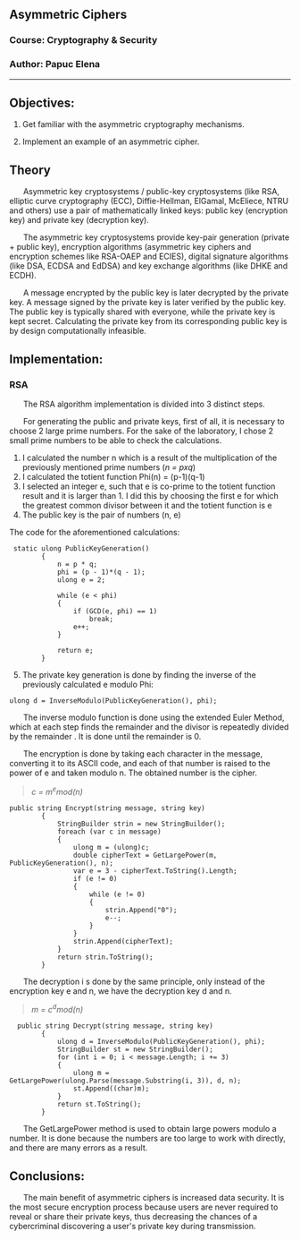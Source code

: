 ## Asymmetric Ciphers
### Course: Cryptography & Security
### Author: Papuc Elena

----
## Objectives:
1. Get familiar with the asymmetric cryptography mechanisms.

2. Implement an example of an asymmetric cipher.

## Theory

&ensp;&ensp;&ensp; Asymmetric key cryptosystems / public-key cryptosystems (like RSA, elliptic curve cryptography (ECC), Diffie-Hellman, ElGamal, McEliece, NTRU and others) use a pair of mathematically linked keys: public key (encryption key) and private key (decryption key).

&ensp;&ensp;&ensp; The asymmetric key cryptosystems provide key-pair generation (private + public key), encryption algorithms (asymmetric key ciphers and encryption schemes like RSA-OAEP and ECIES), digital signature algorithms (like DSA, ECDSA and EdDSA) and key exchange algorithms (like DHKE and ECDH).

&ensp;&ensp;&ensp; A message encrypted by the public key is later decrypted by the private key. A message signed by the private key is later verified by the public key. The public key is typically shared with everyone, while the private key is kept secret. Calculating the private key from its corresponding public key is by design computationally infeasible.

## Implementation:

### RSA

&ensp;&ensp;&ensp; The RSA algorithm implementation is divided into 3 distinct 
steps.

&ensp;&ensp;&ensp; For generating the public and private keys, first of all, it is necessary
to choose 2 large prime numbers. For the sake of the laboratory, I chose 2 small prime numbers to be 
able to check the calculations.

1. I calculated the number n which is a result of the multiplication of the previously mentioned
prime numbers (*n = pxq*)
2. I calculated the totient function Phi(n) = (p-1)(q-1)
3. I selected an integer e, such that e is co-prime to the totient function
result and it is larger than 1. I did this by choosing the first e for which the
greatest common divisor between it and the totient function is e
4. The public key is the pair of numbers (n, e)

The code for the aforementioned calculations:

```
 static ulong PublicKeyGeneration()
        {
            n = p * q;
            phi = (p - 1)*(q - 1);
            ulong e = 2;
            
            while (e < phi) 
            {
                if (GCD(e, phi) == 1)
                    break;
                e++;
            }
            
            return e;
        }
```

5. The private key generation is done by finding the inverse of the previously calculated 
e modulo Phi:

```
ulong d = InverseModulo(PublicKeyGeneration(), phi);
```
&ensp;&ensp;&ensp; The inverse modulo function is done using the extended Euler Method,
which at each step finds the remainder and the divisor is repeatedly divided by the remainder .
It is done until the remainder is 0.

&ensp;&ensp;&ensp; The encryption is done by taking each character in the message, converting it 
to its ASCII code, and each of that number is raised to the power of e and taken modulo n.
The obtained number is the cipher.

> *c = m<sup>e</sup>mod(n)*

```
public string Encrypt(string message, string key)
        {
            StringBuilder strin = new StringBuilder();
            foreach (var c in message)
            {
                ulong m = (ulong)c;
                double cipherText = GetLargePower(m, PublicKeyGeneration(), n);
                var e = 3 - cipherText.ToString().Length;
                if (e != 0)
                {
                    while (e != 0)
                    {
                        strin.Append("0");
                        e--;
                    }
                }
                strin.Append(cipherText);
            }
            return strin.ToString();
        }
```
&ensp;&ensp;&ensp; The decryption i s done by the same principle, only instead of the encryption key 
e and n, we have the decryption key d and n.

> *m = c<sup>d</sup>mod(n)*

```
  public string Decrypt(string message, string key)
        {
            ulong d = InverseModulo(PublicKeyGeneration(), phi);
            StringBuilder st = new StringBuilder();
            for (int i = 0; i < message.Length; i += 3)
            {
                ulong m = GetLargePower(ulong.Parse(message.Substring(i, 3)), d, n);
                st.Append((char)m);
            }
            return st.ToString();
        }
```

&ensp;&ensp;&ensp; The GetLargePower method is used to obtain large powers modulo a number.
It is done because the numbers are too large to work with directly, and
there are many errors as a result.

## Conclusions:

&ensp;&ensp;&ensp;  The main benefit of asymmetric ciphers is increased data security. It is the most secure encryption process because users are never required to reveal or share their private keys, thus decreasing the chances of a cybercriminal discovering a user's private key during transmission.